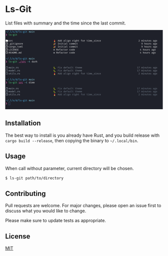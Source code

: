 # Ls-Git

List files with summary and the time since the last commit.

![Screenshot](https://raw.githubusercontent.com/Nguyen-Hoang-Nam/readme-image/main/ls-git/screenshot.jpg)

## Installation

The best way to install is you already have Rust, and you build release with `cargo build --release`, then copying the binary to `~/.local/bin`.

## Usage

When call without parameter, current directory will be chosen.

```bash
$ ls-git path/to/directory
```

## Contributing

Pull requests are welcome. For major changes, please open an issue first to discuss what you would like to change.

Please make sure to update tests as appropriate.

## License

[MIT](https://choosealicense.com/licenses/mit/)
